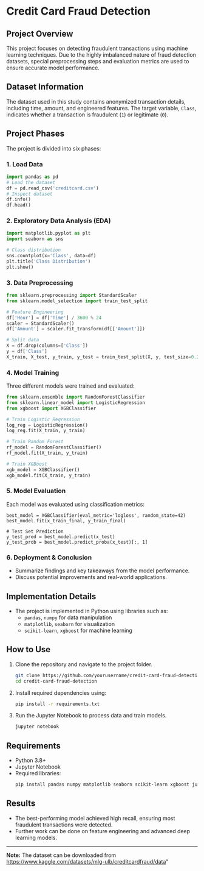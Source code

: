 # Credit Card Fraud Detection

## Project Overview

This project focuses on detecting fraudulent transactions using machine learning techniques. Due to the highly imbalanced nature of fraud detection datasets, special preprocessing steps and evaluation metrics are used to ensure accurate model performance.

## Dataset Information

The dataset used in this study contains anonymized transaction details, including time, amount, and engineered features. The target variable, `Class`, indicates whether a transaction is fraudulent (`1`) or legitimate (`0`).

## Project Phases

The project is divided into six phases:

### 1. Load Data

```python
import pandas as pd
# Load the dataset
df = pd.read_csv('creditcard.csv')
# Inspect dataset
df.info()
df.head()
```

### 2. Exploratory Data Analysis (EDA)

```python
import matplotlib.pyplot as plt
import seaborn as sns

# Class distribution
sns.countplot(x='Class', data=df)
plt.title('Class Distribution')
plt.show()
```

### 3. Data Preprocessing

```python
from sklearn.preprocessing import StandardScaler
from sklearn.model_selection import train_test_split

# Feature Engineering
df['Hour'] = df['Time'] / 3600 % 24
scaler = StandardScaler()
df['Amount'] = scaler.fit_transform(df[['Amount']])

# Split data
X = df.drop(columns=['Class'])
y = df['Class']
X_train, X_test, y_train, y_test = train_test_split(X, y, test_size=0.2, random_state=42)
```

### 4. Model Training

Three different models were trained and evaluated:

```python
from sklearn.ensemble import RandomForestClassifier
from sklearn.linear_model import LogisticRegression
from xgboost import XGBClassifier

# Train Logistic Regression
log_reg = LogisticRegression()
log_reg.fit(X_train, y_train)

# Train Random Forest
rf_model = RandomForestClassifier()
rf_model.fit(X_train, y_train)

# Train XGBoost
xgb_model = XGBClassifier()
xgb_model.fit(X_train, y_train)
```

### 5. Model Evaluation

Each model was evaluated using classification metrics:

```# Select the best performing model (assuming XGBoost here)
best_model = XGBClassifier(eval_metric='logloss', random_state=42)
best_model.fit(x_train_final, y_train_final)

# Test Set Prediction
y_test_pred = best_model.predict(x_test)
y_test_prob = best_model.predict_proba(x_test)[:, 1]
```

### 6. Deployment & Conclusion

- Summarize findings and key takeaways from the model performance.
- Discuss potential improvements and real-world applications.

## Implementation Details

- The project is implemented in Python using libraries such as:
  - `pandas`, `numpy` for data manipulation
  - `matplotlib`, `seaborn` for visualization
  - `scikit-learn`, `xgboost` for machine learning

## How to Use

1. Clone the repository and navigate to the project folder.
   ```sh
   git clone https://github.com/yourusername/credit-card-fraud-detection.git
   cd credit-card-fraud-detection
   ```
2. Install required dependencies using:
   ```sh
   pip install -r requirements.txt
   ```
3. Run the Jupyter Notebook to process data and train models.
   ```sh
   jupyter notebook
   ```

## Requirements

- Python 3.8+
- Jupyter Notebook
- Required libraries:
  ```sh
  pip install pandas numpy matplotlib seaborn scikit-learn xgboost jupyter
  ```

## Results

- The best-performing model achieved high recall, ensuring most fraudulent transactions were detected.
- Further work can be done on feature engineering and advanced deep learning models.

---

**Note:** The dataset can be downloaded from https://www.kaggle.com/datasets/mlg-ulb/creditcardfraud/data"
